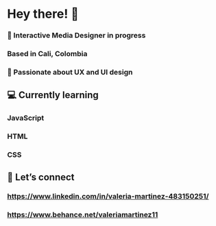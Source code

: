 # Hey there! 👋
### 🔭 Interactive Media Designer in progress
### Based in Cali, Colombia

### 👯 Passionate about UX and UI design

## 💻 Currently learning
### JavaScript
### HTML
### CSS

## 🤍 Let’s connect
### https://www.linkedin.com/in/valeria-martinez-483150251/
### https://www.behance.net/valeriamartinez11
